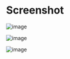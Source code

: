 # Screenshot
![image](https://github.com/user-attachments/assets/6fc98ed1-4373-47ce-a56d-ec3e6fee9f00)

![image](https://github.com/user-attachments/assets/b08a79b3-4cc1-4f4d-af85-19ffc8829a29)

![image](https://github.com/user-attachments/assets/3417845e-a0e3-47db-b8d3-d13f6312a3a5)




